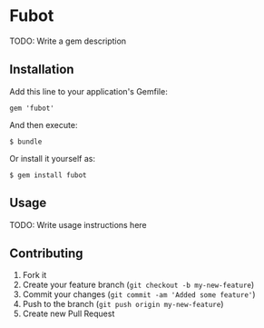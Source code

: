 # Fubot

TODO: Write a gem description

## Installation

Add this line to your application's Gemfile:

    gem 'fubot'

And then execute:

    $ bundle

Or install it yourself as:

    $ gem install fubot

## Usage

TODO: Write usage instructions here

## Contributing

1. Fork it
2. Create your feature branch (`git checkout -b my-new-feature`)
3. Commit your changes (`git commit -am 'Added some feature'`)
4. Push to the branch (`git push origin my-new-feature`)
5. Create new Pull Request

